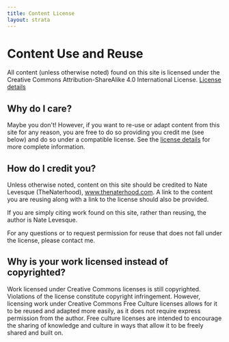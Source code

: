 ```yaml
---
title: Content License
layout: strata
---
```


# Content Use and Reuse

All content (unless otherwise noted) found on this site is licensed under the Creative Commons Attribution-ShareAlike 4.0 International License. <a href="http://creativecommons.org/licenses/by-sa/4.0/">License details</a>

## Why do I care?

Maybe you don't! However, if you want to re-use or adapt content from this site for any reason, you are free to do so providing you credit me (see below) and do so under a compatible license.
See the <a href="http://creativecommons.org/licenses/by-sa/4.0/">license details</a> for more complete information.

## How do I credit you?

Unless otherwise noted, content on this site should be credited to Nate Levesque (TheNaterhood), www.thenaterhood.com. A link to the content you are reusing along with a link to the license should also be provided.

If you are simply citing work found on this site, rather than reusing, the author is Nate Levesque.

For any questions or to request permission for reuse that does not fall under the license, please contact me.

## Why is your work licensed instead of copyrighted?

Work licensed under Creative Commons licenses is still copyrighted. Violations of the license constitute copyright infringement. However, licensing work under Creative Commons Free Culture licenses allows for it to be reused and adapted more easily, as it does not require express permission from the author. Free culture licenses are intended to encourage the sharing of knowledge and culture in ways that allow it to be freely shared and built on.
